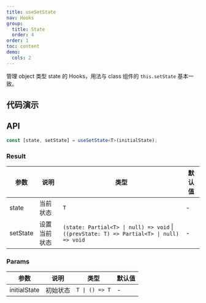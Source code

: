 ```yaml
---
title: useSetState
nav: Hooks
group:
  title: State
  order: 4
order: 1
toc: content
demo:
  cols: 2
---
```


管理 object 类型 state 的 Hooks，用法与 class 组件的 `this.setState` 基本一致。

## 代码演示

<code src="./demo/demo1.tsx"></code>
<code src="./demo/demo2.tsx"></code>

## API

```typescript
const [state, setState] = useSetState<T>(initialState);
```

### Result

| 参数     | 说明         | 类型                                                                                      | 默认值 |
| --- | --- | --- | --- |
| state    | 当前状态     | `T`                                                                                       | -      |
| setState | 设置当前状态 | `(state: Partial<T> \| null) => void` \| `((prevState: T) => Partial<T> \| null) => void` | -      |

### Params

| 参数         | 说明     | 类型           | 默认值 |
| --- | --- | --- | --- |
| initialState | 初始状态 | `T \| () => T` | -      |
